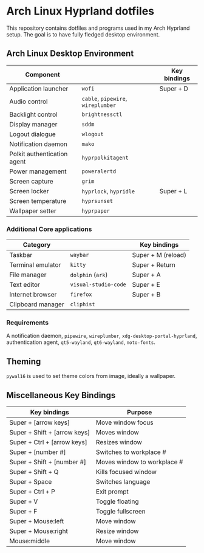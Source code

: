 # Arch Linux Hyprland dotfiles
This repository contains dotfiles and programs used in my Arch Hyprland setup. The goal is to have fully fledged desktop environment.
## Arch Linux Desktop Environment
| Component                   |                                    | Key bindings |
| --------------------------- | ---------------------------------- | ------------ |
| Application launcher        | `wofi`                             | Super + D    |
| Audio control               | `cable`, `pipewire`, `wireplumber` |              |
| Backlight control           | `brightnessctl`                    |              |
| Display manager             | `sddm`                             |              |
| Logout dialogue             | `wlogout`                          |              |
| Notification daemon         | `mako`                             |              |
| Polkit authentication agent | `hyprpolkitagent`                  |              |
| Power management            | `poweralertd`                      |              |
| Screen capture              | `grim`                             |              |
| Screen locker               | `hyprlock`, `hypridle`             | Super + L    |
| Screen temperature          | `hyprsunset`                       |              |
| Wallpaper setter            | `hyprpaper`                        |              |

### Additional Core applications
| Category          |                      | Key bindings       |
| ----------------- | -------------------- | ------------------ |
| Taskbar           | `waybar`             | Super + M (reload) |
| Terminal emulator | `kitty`              | Super + Return     |
| File manager      | `dolphin` (`ark`)    | Super + A          |
| Text editor       | `visual-studio-code` | Super + E          |
| Internet browser  | `firefox`            | Super + B          |
| Clipboard manager | `cliphist`           |                    |

### Requirements
A notification daemon, `pipewire`, `wireplumber`, `xdg-desktop-portal-hyprland`, authentication agent, `qt5-wayland`, `qt6-wayland`, `noto-fonts`.

## Theming
`pywal16` is used to set theme colors from image, ideally a wallpaper.

## Miscellaneous Key Bindings
| Key bindings                 | Purpose                     |
| ---------------------------- | --------------------------- |
| Super + [arrow keys]         | Move window focus           |
| Super + Shift + [arrow keys] | Moves window                |
| Super + Ctrl + [arrow keys]  | Resizes window              |
| Super + [number #]           | Switches to workplace #     |
| Super + Shift + [number #]   | Moves window to workplace # |
| Super + Shift + Q            | Kills focused window        |
| Super + Space                | Switches language           |
| Super + Ctrl + P             | Exit prompt                 |
| Super + V                    | Toggle floating             |
| Super + F                    | Toggle fullscreen           |
| Super + Mouse:left           | Move window                 |
| Super + Mouse:right          | Resize window               |
| Mouse:middle                 | Move window                 |



